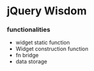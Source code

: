 # jQuery Wisdom

### functionalities

* widget static function
* Widget construction function
* fn bridge
* data storage
